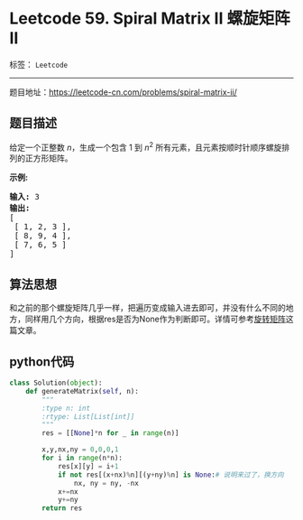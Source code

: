 ﻿# Leetcode 59. Spiral Matrix II 螺旋矩阵 II

标签： `Leetcode`

---

题目地址：https://leetcode-cn.com/problems/spiral-matrix-ii/  

## 题目描述  

<p>给定一个正整数&nbsp;<em>n</em>，生成一个包含 1 到&nbsp;<em>n</em><sup>2</sup>&nbsp;所有元素，且元素按顺时针顺序螺旋排列的正方形矩阵。</p>

<p><strong>示例:</strong></p>

<pre><strong>输入:</strong> 3
<strong>输出:</strong>
[
 [ 1, 2, 3 ],
 [ 8, 9, 4 ],
 [ 7, 6, 5 ]
]</pre>  

## 算法思想  

和之前的那个螺旋矩阵几乎一样，把遍历变成输入进去即可，并没有什么不同的地方，同样用几个方向，根据res是否为None作为判断即可。详情可参考[旋转矩阵][1]这篇文章。  

## python代码  

```python
class Solution(object):
    def generateMatrix(self, n):
        """
        :type n: int
        :rtype: List[List[int]]
        """
        res = [[None]*n for _ in range(n)]

        x,y,nx,ny = 0,0,0,1
        for i in range(n*n):
            res[x][y] = i+1
            if not res[(x+nx)%n][(y+ny)%n] is None:# 说明来过了，换方向
                nx, ny = ny, -nx
            x+=nx
            y+=ny
        return res
```


  [1]: https://blog.csdn.net/qq_28888837/article/details/89460005